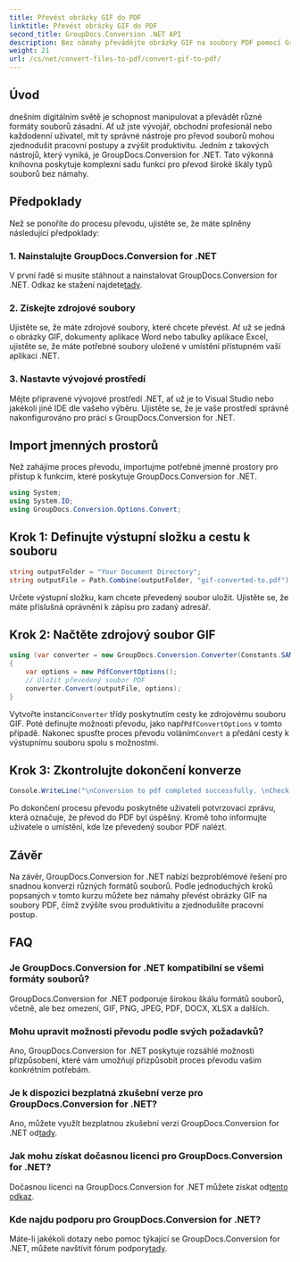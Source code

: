 ```yaml
---
title: Převést obrázky GIF do PDF
linktitle: Převést obrázky GIF do PDF
second_title: GroupDocs.Conversion .NET API
description: Bez námahy převádějte obrázky GIF na soubory PDF pomocí GroupDocs.Conversion for .NET. Zvyšte produktivitu s tímto bezproblémovým řešením.
weight: 21
url: /cs/net/convert-files-to-pdf/convert-gif-to-pdf/
---
```

## Úvod
dnešním digitálním světě je schopnost manipulovat a převádět různé formáty souborů zásadní. Ať už jste vývojář, obchodní profesionál nebo každodenní uživatel, mít ty správné nástroje pro převod souborů mohou zjednodušit pracovní postupy a zvýšit produktivitu. Jedním z takových nástrojů, který vyniká, je GroupDocs.Conversion for .NET. Tato výkonná knihovna poskytuje komplexní sadu funkcí pro převod široké škály typů souborů bez námahy.
## Předpoklady
Než se ponoříte do procesu převodu, ujistěte se, že máte splněny následující předpoklady:
### 1. Nainstalujte GroupDocs.Conversion for .NET
 V první řadě si musíte stáhnout a nainstalovat GroupDocs.Conversion for .NET. Odkaz ke stažení najdete[tady](https://releases.groupdocs.com/conversion/net/).
### 2. Získejte zdrojové soubory
Ujistěte se, že máte zdrojové soubory, které chcete převést. Ať už se jedná o obrázky GIF, dokumenty aplikace Word nebo tabulky aplikace Excel, ujistěte se, že máte potřebné soubory uložené v umístění přístupném vaší aplikaci .NET.
### 3. Nastavte vývojové prostředí
Mějte připravené vývojové prostředí .NET, ať už je to Visual Studio nebo jakékoli jiné IDE dle vašeho výběru. Ujistěte se, že je vaše prostředí správně nakonfigurováno pro práci s GroupDocs.Conversion for .NET.

## Import jmenných prostorů
Než zahájíme proces převodu, importujme potřebné jmenné prostory pro přístup k funkcím, které poskytuje GroupDocs.Conversion for .NET.
```csharp
using System;
using System.IO;
using GroupDocs.Conversion.Options.Convert;
```

## Krok 1: Definujte výstupní složku a cestu k souboru
```csharp
string outputFolder = "Your Document Directory";
string outputFile = Path.Combine(outputFolder, "gif-converted-to.pdf");
```
Určete výstupní složku, kam chcete převedený soubor uložit. Ujistěte se, že máte příslušná oprávnění k zápisu pro zadaný adresář.
## Krok 2: Načtěte zdrojový soubor GIF
```csharp
using (var converter = new GroupDocs.Conversion.Converter(Constants.SAMPLE_GIF))
{
    var options = new PdfConvertOptions();
    // Uložit převedený soubor PDF
    converter.Convert(outputFile, options);
}
```
 Vytvořte instanci`Converter` třídy poskytnutím cesty ke zdrojovému souboru GIF. Poté definujte možnosti převodu, jako např`PdfConvertOptions` v tomto případě. Nakonec spusťte proces převodu voláním`Convert` a předání cesty k výstupnímu souboru spolu s možnostmi.
## Krok 3: Zkontrolujte dokončení konverze
```csharp
Console.WriteLine("\nConversion to pdf completed successfully. \nCheck output in {0}", outputFolder);
```
Po dokončení procesu převodu poskytněte uživateli potvrzovací zprávu, která označuje, že převod do PDF byl úspěšný. Kromě toho informujte uživatele o umístění, kde lze převedený soubor PDF nalézt.

## Závěr
Na závěr, GroupDocs.Conversion for .NET nabízí bezproblémové řešení pro snadnou konverzi různých formátů souborů. Podle jednoduchých kroků popsaných v tomto kurzu můžete bez námahy převést obrázky GIF na soubory PDF, čímž zvýšíte svou produktivitu a zjednodušíte pracovní postup.
## FAQ
### Je GroupDocs.Conversion for .NET kompatibilní se všemi formáty souborů?
GroupDocs.Conversion for .NET podporuje širokou škálu formátů souborů, včetně, ale bez omezení, GIF, PNG, JPEG, PDF, DOCX, XLSX a dalších.
### Mohu upravit možnosti převodu podle svých požadavků?
Ano, GroupDocs.Conversion for .NET poskytuje rozsáhlé možnosti přizpůsobení, které vám umožňují přizpůsobit proces převodu vašim konkrétním potřebám.
### Je k dispozici bezplatná zkušební verze pro GroupDocs.Conversion for .NET?
 Ano, můžete využít bezplatnou zkušební verzi GroupDocs.Conversion for .NET od[tady](https://releases.groupdocs.com/).
### Jak mohu získat dočasnou licenci pro GroupDocs.Conversion for .NET?
 Dočasnou licenci na GroupDocs.Conversion for .NET můžete získat od[tento odkaz](https://purchase.groupdocs.com/temporary-license/).
### Kde najdu podporu pro GroupDocs.Conversion for .NET?
 Máte-li jakékoli dotazy nebo pomoc týkající se GroupDocs.Conversion for .NET, můžete navštívit fórum podpory[tady](https://forum.groupdocs.com/c/conversion/11).